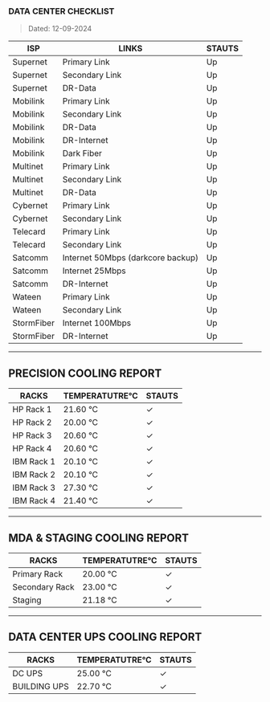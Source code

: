### DATA CENTER CHECKLIST
> Dated: 12-09-2024


| ISP | LINKS | STAUTS |
| --- | --- | --- |
|Supernet | Primary Link | Up |
|Supernet | Secondary Link | Up |
|Supernet | DR-Data | Up |
|Mobilink | Primary Link | Up |
|Mobilink | Secondary Link | Up |
|Mobilink | DR-Data | Up |
|Mobilink | DR-Internet | Up |
|Mobilink | Dark Fiber | Up |
|Multinet | Primary Link | Up |
|Multinet | Secondary Link | Up |
|Multinet | DR-Data | Up |
|Cybernet | Primary Link | Up |
|Cybernet | Secondary Link | Up |
|Telecard | Primary Link | Up |
|Telecard | Secondary Link | Up |
|Satcomm | Internet 50Mbps (darkcore backup) | Up |
|Satcomm | Internet 25Mbps | Up |
|Satcomm | DR-Internet | Up |
|Wateen | Primary Link | Up |
|Wateen | Secondary Link | Up |
|StormFiber | Internet 100Mbps | Up |
|StormFiber | DR-Internet | Up |


---

## PRECISION COOLING REPORT
| RACKS | TEMPERATUTRE°C | STAUTS |
| --- | --- | --- |
|HP Rack 1 | 21.60 °C | ✓ |
|HP Rack 2 | 20.00 °C | ✓ |
|HP Rack 3 | 20.60 °C | ✓ |
|HP Rack 4 | 20.60 °C | ✓ |
|IBM Rack 1 | 20.10 °C | ✓ |
|IBM Rack 2 | 20.10 °C | ✓ |
|IBM Rack 3 | 27.30 °C | ✓ |
|IBM Rack 4 | 21.40 °C | ✓ |


---

## MDA & STAGING COOLING REPORT
| RACKS | TEMPERATUTRE°C | STAUTS |
| --- | --- | --- |
|Primary Rack | 20.00 °C | ✓ |
|Secondary Rack | 23.00 °C | ✓ |
|Staging | 21.18 °C | ✓ |


---

## DATA CENTER UPS COOLING REPORT
| RACKS | TEMPERATUTRE°C | STAUTS |
| --- | --- | --- |
|DC UPS | 25.00 °C | ✓ |
|BUILDING UPS | 22.70 °C | ✓ |
